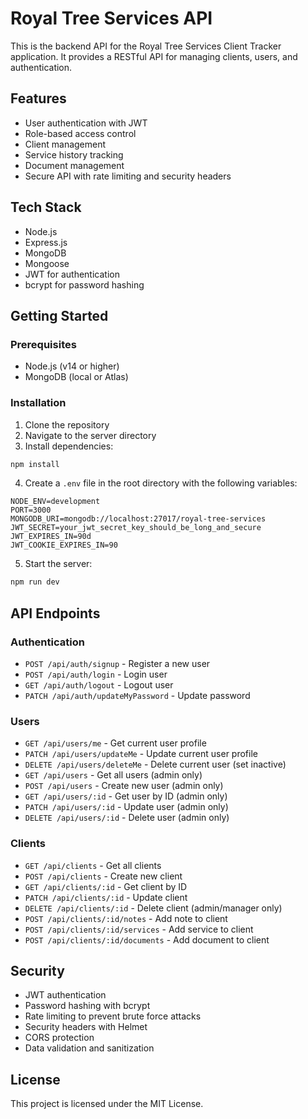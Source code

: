 # Royal Tree Services API

This is the backend API for the Royal Tree Services Client Tracker application. It provides a RESTful API for managing clients, users, and authentication.

## Features

- User authentication with JWT
- Role-based access control
- Client management
- Service history tracking
- Document management
- Secure API with rate limiting and security headers

## Tech Stack

- Node.js
- Express.js
- MongoDB
- Mongoose
- JWT for authentication
- bcrypt for password hashing

## Getting Started

### Prerequisites

- Node.js (v14 or higher)
- MongoDB (local or Atlas)

### Installation

1. Clone the repository
2. Navigate to the server directory
3. Install dependencies:

```bash
npm install
```

4. Create a `.env` file in the root directory with the following variables:

```
NODE_ENV=development
PORT=3000
MONGODB_URI=mongodb://localhost:27017/royal-tree-services
JWT_SECRET=your_jwt_secret_key_should_be_long_and_secure
JWT_EXPIRES_IN=90d
JWT_COOKIE_EXPIRES_IN=90
```

5. Start the server:

```bash
npm run dev
```

## API Endpoints

### Authentication

- `POST /api/auth/signup` - Register a new user
- `POST /api/auth/login` - Login user
- `GET /api/auth/logout` - Logout user
- `PATCH /api/auth/updateMyPassword` - Update password

### Users

- `GET /api/users/me` - Get current user profile
- `PATCH /api/users/updateMe` - Update current user profile
- `DELETE /api/users/deleteMe` - Delete current user (set inactive)
- `GET /api/users` - Get all users (admin only)
- `POST /api/users` - Create new user (admin only)
- `GET /api/users/:id` - Get user by ID (admin only)
- `PATCH /api/users/:id` - Update user (admin only)
- `DELETE /api/users/:id` - Delete user (admin only)

### Clients

- `GET /api/clients` - Get all clients
- `POST /api/clients` - Create new client
- `GET /api/clients/:id` - Get client by ID
- `PATCH /api/clients/:id` - Update client
- `DELETE /api/clients/:id` - Delete client (admin/manager only)
- `POST /api/clients/:id/notes` - Add note to client
- `POST /api/clients/:id/services` - Add service to client
- `POST /api/clients/:id/documents` - Add document to client

## Security

- JWT authentication
- Password hashing with bcrypt
- Rate limiting to prevent brute force attacks
- Security headers with Helmet
- CORS protection
- Data validation and sanitization

## License

This project is licensed under the MIT License. 